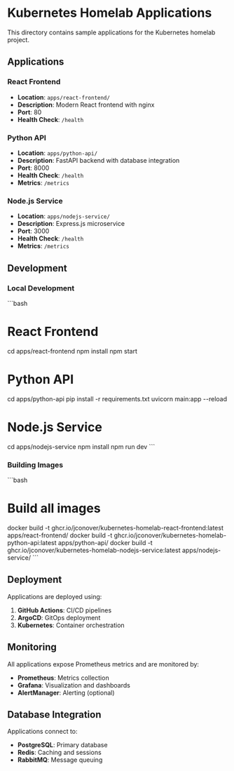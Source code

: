 # Kubernetes Homelab Applications

This directory contains sample applications for the Kubernetes homelab project.

## Applications

### React Frontend
- **Location**: `apps/react-frontend/`
- **Description**: Modern React frontend with nginx
- **Port**: 80
- **Health Check**: `/health`

### Python API
- **Location**: `apps/python-api/`
- **Description**: FastAPI backend with database integration
- **Port**: 8000
- **Health Check**: `/health`
- **Metrics**: `/metrics`

### Node.js Service
- **Location**: `apps/nodejs-service/`
- **Description**: Express.js microservice
- **Port**: 3000
- **Health Check**: `/health`
- **Metrics**: `/metrics`

## Development

### Local Development
\`\`\`bash
# React Frontend
cd apps/react-frontend
npm install
npm start

# Python API
cd apps/python-api
pip install -r requirements.txt
uvicorn main:app --reload

# Node.js Service
cd apps/nodejs-service
npm install
npm run dev
\`\`\`

### Building Images
\`\`\`bash
# Build all images
docker build -t ghcr.io/jconover/kubernetes-homelab-react-frontend:latest apps/react-frontend/
docker build -t ghcr.io/jconover/kubernetes-homelab-python-api:latest apps/python-api/
docker build -t ghcr.io/jconover/kubernetes-homelab-nodejs-service:latest apps/nodejs-service/
\`\`\`

## Deployment

Applications are deployed using:
1. **GitHub Actions**: CI/CD pipelines
2. **ArgoCD**: GitOps deployment
3. **Kubernetes**: Container orchestration

## Monitoring

All applications expose Prometheus metrics and are monitored by:
- **Prometheus**: Metrics collection
- **Grafana**: Visualization and dashboards
- **AlertManager**: Alerting (optional)

## Database Integration

Applications connect to:
- **PostgreSQL**: Primary database
- **Redis**: Caching and sessions
- **RabbitMQ**: Message queuing
